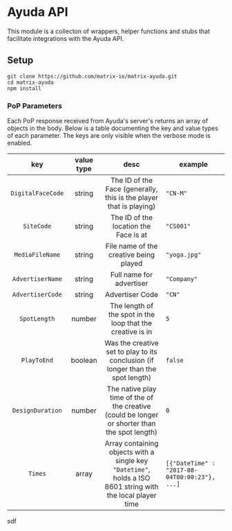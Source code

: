 # Ayuda API

This module is a collecton of wrappers, helper functions and stubs that facilitate integrations with the Ayuda API.

## Setup

```
git clone https://github.com/matrix-io/matrix-ayuda.git
cd matrix-ayuda
npm install
```

### PoP Parameters
Each PoP response received from Ayuda's server's returns an array of objects in the body. Below is a table documenting the key and value types of each parameter. The keys are only visible when the verbose mode is enabled.

|        key        |   value type   |                                                             desc                                                            | example                                       |
|:-----------------:|:--------------:|:---------------------------------------------------------------------------------------------------------------------------:|-----------------------------------------------|
| `DigitalFaceCode` |     string     |                           The ID of the Face (generally, this is the player that is playing)                                | `"CN-M"`                                      |
|     `SiteCode`    |     string     |                                               The ID of the location the Face is at                                         | `"CS001"`                                     |
|  `MediaFileName`  |     string     |                                             File name of the creative being played                                          | `"yoga.jpg"`                                  |
|  `AdvertiserName` |     string     |                                                   Full name for advertiser                                                  | `"Company"`                                   |
|  `AdvertiserCode` |     string     |                                                       Advertiser Code                                                       | `"CN"`                                        |
|    `SpotLength`   |     number     |                                    The length of the spot in the loop that the creative is in                               | `5`                                           |
|    `PlayToEnd`    |     boolean    |                         Was the creative set to play to its conclusion (if longer than the spot length)                     | `false`                                       |
|  `DesignDuration` |     number     |                 The native play time of the of the creative (could be longer or shorter than the spot length)               | `0`                                           |
|      `Times`      | array<objects> |          Array containing objects with a single key `"Datetime"`, holds a ISO 8601 string with the local player time        | `[{"DateTime" : "2017-08-04T00:00:23"}, ...]` |
sdf
